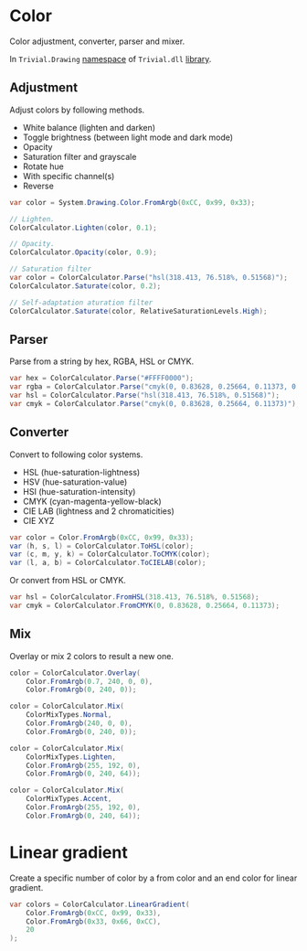 # Color

Color adjustment, converter, parser and mixer.

In `Trivial.Drawing` [namespace](../) of `Trivial.dll` [library](../../).

## Adjustment

Adjust colors by following methods.

- White balance (lighten and darken)
- Toggle brightness (between light mode and dark mode)
- Opacity
- Saturation filter and grayscale
- Rotate hue
- With specific channel(s)
- Reverse

```csharp
var color = System.Drawing.Color.FromArgb(0xCC, 0x99, 0x33);

// Lighten.
ColorCalculator.Lighten(color, 0.1);

// Opacity.
ColorCalculator.Opacity(color, 0.9);

// Saturation filter
var color = ColorCalculator.Parse("hsl(318.413, 76.518%, 0.51568)");
ColorCalculator.Saturate(color, 0.2);

// Self-adaptation aturation filter
ColorCalculator.Saturate(color, RelativeSaturationLevels.High);
```

## Parser

Parse from a string by hex, RGBA, HSL or CMYK.

```csharp
var hex = ColorCalculator.Parse("#FFFF0000");
var rgba = ColorCalculator.Parse("cmyk(0, 0.83628, 0.25664, 0.11373, 0.8)");
var hsl = ColorCalculator.Parse("hsl(318.413, 76.518%, 0.51568)");
var cmyk = ColorCalculator.Parse("cmyk(0, 0.83628, 0.25664, 0.11373)");
```

## Converter

Convert to following color systems.

- HSL (hue-saturation-lightness)
- HSV (hue-saturation-value)
- HSI (hue-saturation-intensity)
- CMYK (cyan-magenta-yellow-black)
- CIE LAB (lightness and 2 chromaticities)
- CIE XYZ

```csharp
var color = Color.FromArgb(0xCC, 0x99, 0x33);
var (h, s, l) = ColorCalculator.ToHSL(color);
var (c, m, y, k) = ColorCalculator.ToCMYK(color);
var (l, a, b) = ColorCalculator.ToCIELAB(color);
```

Or convert from HSL or CMYK.

```csharp
var hsl = ColorCalculator.FromHSL(318.413, 76.518%, 0.51568);
var cmyk = ColorCalculator.FromCMYK(0, 0.83628, 0.25664, 0.11373);
```

## Mix

Overlay or mix 2 colors to result a new one.

```csharp
color = ColorCalculator.Overlay(
    Color.FromArgb(0.7, 240, 0, 0),
    Color.FromArgb(0, 240, 0));

color = ColorCalculator.Mix(
    ColorMixTypes.Normal,
    Color.FromArgb(240, 0, 0),
    Color.FromArgb(0, 240, 0));

color = ColorCalculator.Mix(
    ColorMixTypes.Lighten,
    Color.FromArgb(255, 192, 0),
    Color.FromArgb(0, 240, 64));

color = ColorCalculator.Mix(
    ColorMixTypes.Accent,
    Color.FromArgb(255, 192, 0),
    Color.FromArgb(0, 240, 64));
```

# Linear gradient

Create a specific number of color by a from color and an end color for linear gradient.

```csharp
var colors = ColorCalculator.LinearGradient(
    Color.FromArgb(0xCC, 0x99, 0x33),
    Color.FromArgb(0x33, 0x66, 0xCC),
    20
);
```
